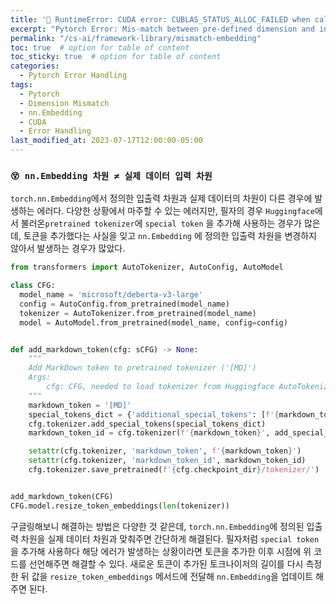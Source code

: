 ```yaml
---
title: '🎲 RuntimeError: CUDA error: CUBLAS_STATUS_ALLOC_FAILED when calling cublasCreate(hand≤)'
excerpt: "Pytorch Error: Mis-match between pre-defined dimension and input dimension"
permalink: "/cs-ai/framework-library/mismatch-embedding"
toc: true  # option for table of content
toc_sticky: true  # option for table of content
categories:
  - Pytorch Error Handling
tags:
  - Pytorch
  - Dimension Mismatch
  - nn.Embedding
  - CUDA
  - Error Handling
last_modified_at: 2023-07-17T12:00:00-05:00
---
```


### `😵 nn.Embedding 차원 ≠ 실제 데이터 입력 차원`
`torch.nn.Embedding`에서 정의한 입출력 차원과 실제 데이터의 차원이 다른 경우에 발생하는 에러다. 다양한 상황에서 마주할 수 있는 에러지만, 필자의 경우 `Huggingface`에서 불러온`pretrained tokenizer`에 `special token` 을 추가해 사용하는 경우가 많은데, 토큰을 추가했다는 사실을 잊고 `nn.Embedding` 에 정의한 입출력 차원을 변경하지 않아서 발생하는 경우가 많았다. 

```python
from transformers import AutoTokenizer, AutoConfig, AutoModel

class CFG:
  model_name = 'microsoft/deberta-v3-large'
  config = AutoConfig.from_pretrained(model_name)
  tokenizer = AutoTokenizer.from_pretrained(model_name)
  model = AutoModel.from_pretrained(model_name, config=config)


def add_markdown_token(cfg: sCFG) -> None:
    """
    Add MarkDown token to pretrained tokenizer ('[MD]')
    Args:
        cfg: CFG, needed to load tokenizer from Huggingface AutoTokenizer
    """
    markdown_token = '[MD]'
    special_tokens_dict = {'additional_special_tokens': [f'{markdown_token}']}
    cfg.tokenizer.add_special_tokens(special_tokens_dict)
    markdown_token_id = cfg.tokenizer(f'{markdown_token}', add_special_tokens=False)['input_ids'][0]

    setattr(cfg.tokenizer, 'markdown_token', f'{markdown_token}')
    setattr(cfg.tokenizer, 'markdown_token_id', markdown_token_id)
    cfg.tokenizer.save_pretrained(f'{cfg.checkpoint_dir}/tokenizer/')


add_markdown_token(CFG)
CFG.model.resize_token_embeddings(len(tokenizer))
```
구글링해보니 해결하는 방법은 다양한 것 같은데, `torch.nn.Embedding`에 정의된 입출력 차원을 실제 데이터 차원과 맞춰주면 간단하게 해결된다. 필자처럼 `special token` 을 추가해 사용하다 해당 에러가 발생하는 상황이라면 토큰을 추가한 이후 시점에 위 코드를 선언해주면 해결할 수 있다. 새로운 토큰이 추가된 토크나이저의 길이를 다시 측정한 뒤 값을 `resize_token_embeddings` 메서드에 전달해 `nn.Embedding`을 업데이트 해주면 된다. 

